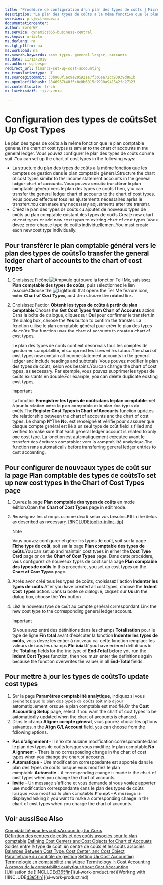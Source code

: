 ```yaml
---
title: "Procédure de configuration d'un plan des types de coûts | Microsoft Docs"
description: "Le plan des types de coûts a la même fonction que le plan comptable général."
services: project-madeira
documentationcenter: 
author: SorenGP
ms.service: dynamics365-business-central
ms.topic: article
ms.devlang: na
ms.tgt_pltfrm: na
ms.workload: na
ms.search.keywords: cost types, general ledger, accounts
ms.date: 11/13/2018
ms.author: sgroespe
redirect_url: finance-set-up-cost-accounting
ms.translationtype: HT
ms.sourcegitcommit: 33b900f1ac9e295921e7f3d6ea72cc93939d8a1b
ms.openlocfilehash: 2846967648f5c0e0b6015c7990a941642fc27323
ms.contentlocale: fr-ch
ms.lasthandoff: 11/26/2018

---
```

# <a name="set-up-cost-types"></a><span data-ttu-id="abf45-103">Configuration des types de coûts</span><span class="sxs-lookup"><span data-stu-id="abf45-103">Set Up Cost Types</span></span>
<span data-ttu-id="abf45-104">Le plan des types de coûts a la même fonction que le plan comptable général.</span><span class="sxs-lookup"><span data-stu-id="abf45-104">The chart of cost types is similar to the chart of accounts in the general ledger.</span></span> <span data-ttu-id="abf45-105">Vous pouvez configurer le plan des types de coûts comme suit :</span><span class="sxs-lookup"><span data-stu-id="abf45-105">You can set up the chart of cost types in the following ways:</span></span>  

-   <span data-ttu-id="abf45-106">La structure du plan des types de coûts a la même fonction que les comptes de gestion dans le plan comptable général.</span><span class="sxs-lookup"><span data-stu-id="abf45-106">Structure the chart of cost types similar to the income statement accounts in the general ledger chart of accounts.</span></span> <span data-ttu-id="abf45-107">Vous pouvez ensuite transférer le plan comptable général vers le plan des types de coûts.</span><span class="sxs-lookup"><span data-stu-id="abf45-107">Then, you can transfer the general ledger chart of accounts to the chart of cost types.</span></span> <span data-ttu-id="abf45-108">Vous pouvez effectuer tous les ajustements nécessaires après le transfert.</span><span class="sxs-lookup"><span data-stu-id="abf45-108">You can make any necessary adjustments after the transfer.</span></span>  
-   <span data-ttu-id="abf45-109">Créez le plan des types de coûts ou ajoutez de nouveaux types de coûts au plan comptable existant des types de coûts.</span><span class="sxs-lookup"><span data-stu-id="abf45-109">Create new chart of cost types or add new cost types to existing chart of cost types.</span></span> <span data-ttu-id="abf45-110">Vous devez créer chaque type de coûts individuellement.</span><span class="sxs-lookup"><span data-stu-id="abf45-110">You must create each new cost type individually.</span></span>  

## <a name="to-transfer-the-general-ledger-chart-of-accounts-to-the-chart-of-cost-types"></a><span data-ttu-id="abf45-111">Pour transférer le plan comptable général vers le plan des types de coûts</span><span class="sxs-lookup"><span data-stu-id="abf45-111">To transfer the general ledger chart of accounts to the chart of cost types</span></span>  
1.  <span data-ttu-id="abf45-112">Choisissez l'icône ![Ampoule qui ouvre la fonction Tell Me](media/ui-search/search_small.png "Dites-moi ce que vous voulez faire"), saisissez **Plan comptable des types de coûts**, puis sélectionnez le lien associé.</span><span class="sxs-lookup"><span data-stu-id="abf45-112">Choose the ![Lightbulb that opens the Tell Me feature](media/ui-search/search_small.png "Tell me what you want to do") icon, enter **Chart of Cost Types**, and then choose the related link.</span></span>  
2.  <span data-ttu-id="abf45-113">Choisissez l'action **Obtenir les types de coûts à partir du plan comptable**.</span><span class="sxs-lookup"><span data-stu-id="abf45-113">Choose the **Get Cost Types from Chart of Accounts** action.</span></span> <span data-ttu-id="abf45-114">Dans la boîte de dialogue, cliquez sur **Oui** pour confirmer le transfert.</span><span class="sxs-lookup"><span data-stu-id="abf45-114">In the dialog box, choose the **Yes** button to confirm the transfer.</span></span> <span data-ttu-id="abf45-115">La fonction utilise le plan comptable général pour créer le plan des types de coûts.</span><span class="sxs-lookup"><span data-stu-id="abf45-115">The function uses the chart of accounts to create a chart of cost types.</span></span>  

    <span data-ttu-id="abf45-116">Le plan des types de coûts contient désormais tous les comptes de gestion en comptabilité, et comprend les titres et les totaux.</span><span class="sxs-lookup"><span data-stu-id="abf45-116">The chart of cost types now contain all income statement accounts in the general ledger and include headings and subtotals.</span></span> <span data-ttu-id="abf45-117">Vous pouvez modifier le plan des types de coûts, selon vos besoins.</span><span class="sxs-lookup"><span data-stu-id="abf45-117">You can change the chart of cost types, as necessary.</span></span> <span data-ttu-id="abf45-118">Par exemple, vous pouvez supprimer les types de coûts existants en double.</span><span class="sxs-lookup"><span data-stu-id="abf45-118">For example, you can delete duplicate existing cost types.</span></span>  

    > [!IMPORTANT]  
    >  <span data-ttu-id="abf45-119">La fonction **Enregistrer les types de coûts dans le plan comptable** met à jour la relation entre le plan comptable et le plan des types de coûts.</span><span class="sxs-lookup"><span data-stu-id="abf45-119">The **Register Cost Types in Chart of Accounts** function updates the relationship between the chart of accounts and the chart of cost types.</span></span> <span data-ttu-id="abf45-120">Le champ **N°**</span><span class="sxs-lookup"><span data-stu-id="abf45-120">The **No.**</span></span> <span data-ttu-id="abf45-121">est renseigné et vérifié pour s'assurer que chaque compte général est lié à un seul type de coût.</span><span class="sxs-lookup"><span data-stu-id="abf45-121">field is filled and verified to make sure that each general ledger account is related to only one cost type.</span></span> <span data-ttu-id="abf45-122">La fonction est automatiquement exécutée avant le transfert des écritures comptables vers la comptabilité analytique.</span><span class="sxs-lookup"><span data-stu-id="abf45-122">The function runs automatically before transferring general ledger entries to cost accounting.</span></span>  

## <a name="to-set-up-new-cost-types-in-the-chart-of-cost-types-page"></a><span data-ttu-id="abf45-123">Pour configurer de nouveaux types de coût sur la page Plan comptable des types de coûts</span><span class="sxs-lookup"><span data-stu-id="abf45-123">To set up new cost types in the Chart of Cost Types page</span></span>  
1.  <span data-ttu-id="abf45-124">Ouvrez la page **Plan comptable des types de coûts** en mode édition.</span><span class="sxs-lookup"><span data-stu-id="abf45-124">Open the **Chart of Cost Types** page in edit mode.</span></span>  
2.  <span data-ttu-id="abf45-125">Renseignez les champs comme décrit selon vos besoins.</span><span class="sxs-lookup"><span data-stu-id="abf45-125">Fill in the fields as described as necessary.</span></span> [!INCLUDE[tooltip-inline-tip](includes/tooltip-inline-tip_md.md)]

    > [!NOTE]  
    >  <span data-ttu-id="abf45-126">Vous pouvez configurer et gérer les types de coût, soit sur la page **Fiche type de coût**, soit sur la page **Plan comptable des types de coûts**.</span><span class="sxs-lookup"><span data-stu-id="abf45-126">You can set up and maintain cost types in either the **Cost Type Card** page or on the **Chart of Cost Types** page.</span></span> <span data-ttu-id="abf45-127">Dans cette procédure, vous configurez de nouveaux types de coût sur la page **Plan comptable des types de coûts**.</span><span class="sxs-lookup"><span data-stu-id="abf45-127">In this procedure, you set up cost types on the **Chart of Cost Types** page.</span></span>

3.  <span data-ttu-id="abf45-128">Après avoir créé tous les types de coûts, choisissez l'action **Indenter les types de coûts**.</span><span class="sxs-lookup"><span data-stu-id="abf45-128">After you have created all cost types, choose the **Indent Cost Types** action.</span></span> <span data-ttu-id="abf45-129">Dans la boîte de dialogue, cliquez sur **Oui**.</span><span class="sxs-lookup"><span data-stu-id="abf45-129">In the dialog box, choose the **Yes** button.</span></span>  
4.  <span data-ttu-id="abf45-130">Liez le nouveau type de coût au compte général correspondant.</span><span class="sxs-lookup"><span data-stu-id="abf45-130">Link the new cost type to the corresponding general ledger account.</span></span>  

    > [!IMPORTANT]  
    >  <span data-ttu-id="abf45-131">Si vous avez entré des définitions dans les champs **Totalisation** pour le type de ligne **Fin total** avant d'exécuter la fonction **Indenter les types de coûts**, vous devez les entrer à nouveau car cette fonction remplace les valeurs de tous les champs **Fin total**.</span><span class="sxs-lookup"><span data-stu-id="abf45-131">If you have entered definitions in the **Totaling** fields for the line type of **End-Total** before you run the **Indent Cost Types** function, then you must enter the definitions again because the function overwrites the values in all **End-Total** fields.</span></span>  

## <a name="to-update-cost-types"></a><span data-ttu-id="abf45-132">Pour mettre à jour les types de coûts</span><span class="sxs-lookup"><span data-stu-id="abf45-132">To update cost types</span></span>  
1.  <span data-ttu-id="abf45-133">Sur la page **Paramètres comptabilité analytique**, indiquez si vous souhaitez que le plan des types de coûts soit mis à jour automatiquement lorsque le plan comptable est modifié.</span><span class="sxs-lookup"><span data-stu-id="abf45-133">On the **Cost Accounting Setup** page, select if you want the chart of cost types to be automatically updated when the chart of accounts is changed.</span></span>  
2.  <span data-ttu-id="abf45-134">Dans le champ **Aligner compte général**, vous pouvez choisir les options suivantes.</span><span class="sxs-lookup"><span data-stu-id="abf45-134">In the **Align G/L Account** field, you can choose from the following options.</span></span>  

- <span data-ttu-id="abf45-135">**Pas d'alignement** - Il n'existe aucune modification correspondante dans le plan des types de coûts lorsque vous modifiez le plan comptable.</span><span class="sxs-lookup"><span data-stu-id="abf45-135">**No Alignment** - There is no corresponding change in the chart of cost types when you change the chart of accounts.</span></span>  
- <span data-ttu-id="abf45-136">**Automatique** - Une modification correspondante est apportée dans le plan des types de coûts lorsque vous modifiez le plan comptable.</span><span class="sxs-lookup"><span data-stu-id="abf45-136">**Automatic** - A corresponding change is made in the chart of cost types when you change the chart of accounts.</span></span>  
- <span data-ttu-id="abf45-137">**Invite** - Un message s'affiche et vous demande si vous voulez apporter une modification correspondante dans le plan des types de coûts lorsque vous modifiez le plan comptable.</span><span class="sxs-lookup"><span data-stu-id="abf45-137">**Prompt** - A message is displayed asking if you want to make a corresponding change in the chart of cost types when you change the chart of accounts.</span></span>  

## <a name="see-also"></a><span data-ttu-id="abf45-138">Voir aussi</span><span class="sxs-lookup"><span data-stu-id="abf45-138">See Also</span></span>  
[<span data-ttu-id="abf45-139">Comptabilité pour les coûts</span><span class="sxs-lookup"><span data-stu-id="abf45-139">Accounting for Costs</span></span>](finance-manage-cost-accounting.md)  
<span data-ttu-id="abf45-140">[Définition des centres de coûts et des coûts associés pour le plan comptable](finance-defining-cost-centers-and-cost-objects-for-chart-of-accounts.md) </span><span class="sxs-lookup"><span data-stu-id="abf45-140">[Defining Cost Centers and Cost Objects for Chart of Accounts](finance-defining-cost-centers-and-cost-objects-for-chart-of-accounts.md) </span></span>  
<span data-ttu-id="abf45-141">[Soldes entre le type de coût, un centre de coûts et les coûts associés](finance-balances-between-cost-type-cost-center-and-cost-object.md) </span><span class="sxs-lookup"><span data-stu-id="abf45-141">[Balances Between Cost Type, Cost Center, and Cost Object](finance-balances-between-cost-type-cost-center-and-cost-object.md) </span></span>  
<span data-ttu-id="abf45-142">[Paramétrage du contrôle de gestion](finance-set-up-cost-accounting.md) </span><span class="sxs-lookup"><span data-stu-id="abf45-142">[Setting Up Cost Accounting](finance-set-up-cost-accounting.md) </span></span>  
<span data-ttu-id="abf45-143">[Terminologie en comptabilité analytique](finance-terminology-in-cost-accounting.md) </span><span class="sxs-lookup"><span data-stu-id="abf45-143">[Terminology in Cost Accounting](finance-terminology-in-cost-accounting.md) </span></span>  
[<span data-ttu-id="abf45-144">À propos de la comptabilité analytique</span><span class="sxs-lookup"><span data-stu-id="abf45-144">About Cost Accounting</span></span>](finance-about-cost-accounting.md)  
<span data-ttu-id="abf45-145">[Utilisation de [!INCLUDE[d365fin](includes/d365fin_md.md)]](ui-work-product.md)</span><span class="sxs-lookup"><span data-stu-id="abf45-145">[Working with [!INCLUDE[d365fin](includes/d365fin_md.md)]](ui-work-product.md)</span></span>

